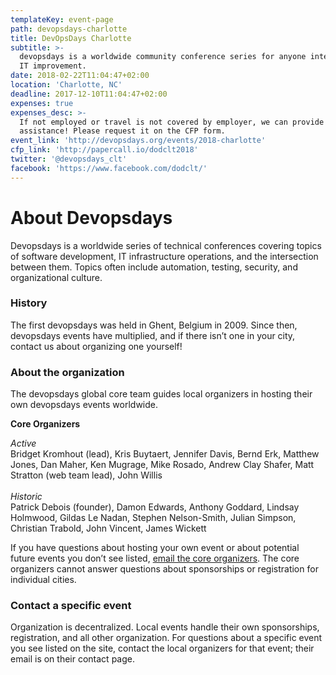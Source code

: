 ```yaml
---
templateKey: event-page
path: devopsdays-charlotte
title: DevOpsDays Charlotte
subtitle: >-
  devopsdays is a worldwide community conference series for anyone interested in
  IT improvement.
date: 2018-02-22T11:04:47+02:00
location: 'Charlotte, NC'
deadline: 2017-12-10T11:04:47+02:00
expenses: true
expenses_desc: >-
  If not employed or travel is not covered by employer, we can provide
  assistance! Please request it on the CFP form.
event_link: 'http://devopsdays.org/events/2018-charlotte'
cfp_link: 'http://papercall.io/dodclt2018'
twitter: '@devopsdays_clt'
facebook: 'https://www.facebook.com/dodclt/'
---
```

# About Devopsdays

Devopsdays is a worldwide series of technical conferences covering topics of software development, IT infrastructure operations, and the intersection between them. Topics often include automation, testing, security, and organizational culture.

### History

The first devopsdays was held in Ghent, Belgium in 2009. Since then, devopsdays events have multiplied, and if there isn’t one in your city, contact us about organizing one yourself!

### About the organization

The devopsdays global core team guides local organizers in hosting their own devopsdays events worldwide.

**Core Organizers**

_Active_\
Bridget Kromhout (lead), Kris Buytaert, Jennifer Davis, Bernd Erk, Matthew Jones, Dan Maher, Ken Mugrage, Mike Rosado, Andrew Clay Shafer, Matt Stratton (web team lead), John Willis\
\
_Historic_\
Patrick Debois (founder), Damon Edwards, Anthony Goddard, Lindsay Holmwood, Gildas Le Nadan, Stephen Nelson-Smith, Julian Simpson, Christian Trabold, John Vincent, James Wickett

If you have questions about hosting your own event or about potential future events you don’t see listed, [email the core organizers](mailto:info@devopsdays.org). The core organizers cannot answer questions about sponsorships or registration for individual cities.

### Contact a specific event

Organization is decentralized. Local events handle their own sponsorships, registration, and all other organization. For questions about a specific event you see listed on the site, contact the local organizers for that event; their email is on their contact page.
